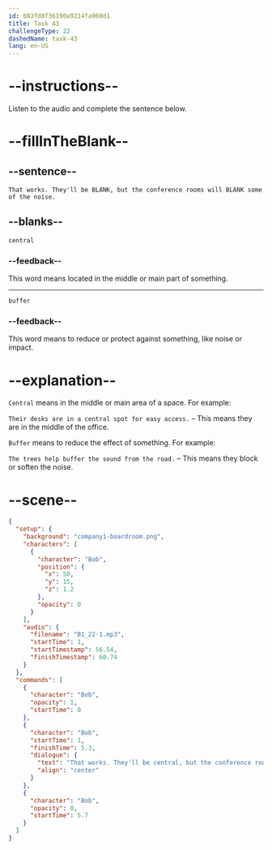 ```yaml
---
id: 683fd8f36190a9214fa960d1
title: Task 43
challengeType: 22
dashedName: task-43
lang: en-US
---
```


<!-- (Audio) Bob: That works. They'll be central, but the conference rooms will buffer some of the noise. -->

# --instructions--

Listen to the audio and complete the sentence below.

# --fillInTheBlank--

## --sentence--

`That works. They'll be BLANK, but the conference rooms will BLANK some of the noise.`

## --blanks--

`central`

### --feedback--

This word means located in the middle or main part of something.

---

`buffer`

### --feedback--

This word means to reduce or protect against something, like noise or impact.

# --explanation--

`Central` means in the middle or main area of a space. For example:

`Their desks are in a central spot for easy access.` – This means they are in the middle of the office.

`Buffer` means to reduce the effect of something. For example:

`The trees help buffer the sound from the road.` – This means they block or soften the noise.

# --scene--

```json
{
  "setup": {
    "background": "company1-boardroom.png",
    "characters": [
      {
        "character": "Bob",
        "position": {
          "x": 50,
          "y": 15,
          "z": 1.2
        },
        "opacity": 0
      }
    ],
    "audio": {
      "filename": "B1_22-1.mp3",
      "startTime": 1,
      "startTimestamp": 56.54,
      "finishTimestamp": 60.74
    }
  },
  "commands": [
    {
      "character": "Bob",
      "opacity": 1,
      "startTime": 0
    },
    {
      "character": "Bob",
      "startTime": 1,
      "finishTime": 5.3,
      "dialogue": {
        "text": "That works. They'll be central, but the conference rooms will buffer some of the noise.",
        "align": "center"
      }
    },
    {
      "character": "Bob",
      "opacity": 0,
      "startTime": 5.7
    }
  ]
}
```
